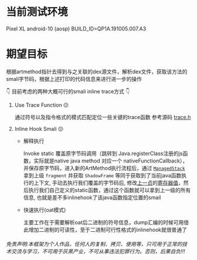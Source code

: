 # 当前测试环境
Pixel XL 
android-10 (aosp)
BUILD_ID=QP1A.191005.007.A3

# 期望目标

根据artmethod指针去得到与之关联的dex源文件，解析dex文件，获取该方法的smali字节码，根据上述打印的代码信息来进行进一步的操作

👇 目前考虑的两种大概可行的smali inline trace方式 👇

1. Use Trace Function 😕

   通过符号以及指令格式的模式匹配定位一些关键的trace函数 
   参考源码 [trace.h](https://android.googlesource.com/platform/art/+/refs/tags/android-10.0.0_r42/runtime/trace.h#107)

3. Inline Hook Smali 😕

   - 解释执行
     
      Invoke static 覆盖原字节码调用（跳转到 Java.registerClass注册的js函数，实际就是native java method 对应一个 nativeFunctionCallback），并保存原字节码，进入新的ArtMethod执行流程后，通过 [`ManagedStack`](https://cs.android.com/android/platform/superproject/+/master:art/runtime/art_method.cc;l=379?q=art_method.cc&ss=android%2Fplatform%2Fsuperproject) 拿到上级 `fragment` 并获取 `ShadowFrame` 等同于获取到了当前java函数执行的上下文, 手动去执行我们覆盖的字节码后, 修改[上一贞](https://cs.android.com/android/platform/superproject/+/master:art/runtime/interpreter/shadow_frame.h;l=440)的[寄存器值](https://cs.android.com/android/platform/superproject/+/master:art/runtime/interpreter/shadow_frame.h;l=211)，然后执行我们自己定义的static函数，通过这个函数就可以拿到上一级的所有信息, 也就是差不多inlinehook了该java函数指定位置的smail
   - 快速执行(oat模式)
     
      主要工作在于需要解析oat后二进制的符号信息，dump汇编的时候可用借此增加二进制的可读性，至于二进制可行性格式的inlinehook就很普通了


###### 免责声明:本框架为个人作品，任何人的复制、拷贝、使用等，只可用于正常的技术交流与学习，不可用于灰黑产业，不可从事违法犯罪行为。否则，后果自负!!!
